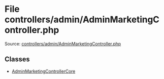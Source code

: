 File controllers/admin/AdminMarketingController.php
=========

Source: [controllers/admin/AdminMarketingController.php](https://github.com/PrestaShop/PrestaShop/blob/1.6.0.3/controllers/admin/AdminMarketingController.php)


Classes
-------

* [AdminMarketingControllerCore](class.AdminMarketingControllerCore.md)

